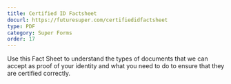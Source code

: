 ```yaml
---
title: Certified ID Factsheet
docurl: https://futuresuper.com/certifiedidfactsheet
type: PDF
category: Super Forms
order: 17
---
```

Use this Fact Sheet to understand the types of documents that we can accept as proof of your identity and what you need to do to ensure that they are certified correctly.  